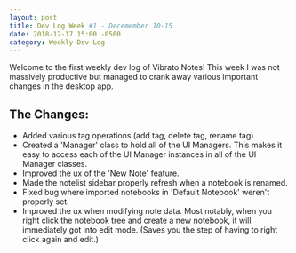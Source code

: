 ```yaml
---
layout: post
title: Dev Log Week #1 - Decemember 10-15
date: 2018-12-17 15:00 -0500
category: Weekly-Dev-Log
---
```


Welcome to the first weekly dev log of Vibrato Notes! This week I was not massively productive but managed to crank away various important changes in the desktop app.

## The Changes:

* Added various tag operations (add tag, delete tag, rename tag)
* Created a 'Manager' class to hold all of the UI Managers. This makes it easy to access each of the UI Manager instances in all of the UI Manager classes.
* Improved the ux of the 'New Note' feature.
* Made the notelist sidebar properly refresh when a notebook is renamed.
* Fixed bug where imported notebooks in 'Default Notebook' weren't properly set.
* Improved the ux when modifying note data. Most notably, when you right click the notebook tree and create a new notebook, it will immediately got into edit mode. (Saves you the step of having to right click again and edit.)
